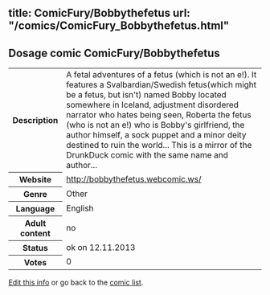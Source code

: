 title: ComicFury/Bobbythefetus
url: "/comics/ComicFury_Bobbythefetus.html"
---
Dosage comic ComicFury/Bobbythefetus
-----------------------------------------

<p id="msg"></p>
<script type="text/javascript">
if (window.location.search === '?edit_info_mail=sent_ok') {
  var elem = document.getElementById("msg");
  elem.innerHTML = 'Edited information sucessfully sent for review, which is usually done daily. Thanks!';
  elem.className = 'ok';
}
</script>
<table class="comicinfo">
<tr>
<th>Description</th><td>A fetal adventures of a fetus (which is not an e!). It features a Svalbardian/Swedish fetus(which might be a fetus, but isn't) named Bobby located somewhere in Iceland, adjustment disordered narrator who hates being seen, Roberta the fetus (who is not an e!) who is Bobby's girlfriend, the author himself, a sock puppet and a minor deity destined to ruin the world... This is a mirror of the DrunkDuck comic with the same name and author...</td>
</tr>
<tr>
<th>Website</th><td><a href="http://bobbythefetus.webcomic.ws/">http://bobbythefetus.webcomic.ws/</a></td>
</tr>
<tr>
<th>Genre</th><td>Other</td>
</tr>
<tr>
<th>Language</th><td>English</td>
</tr>
<tr>
<th>Adult content</th><td>no</td>
</tr>
<tr>
<th>Status</th><td>ok on 12.11.2013</td>
</tr>
<tr>
<th>Votes</th><td>0</td>
</tr>
</table>

[Edit this info](ComicFury_Bobbythefetus_edit.html) or go back to the [comic list](../comic-index.html).
